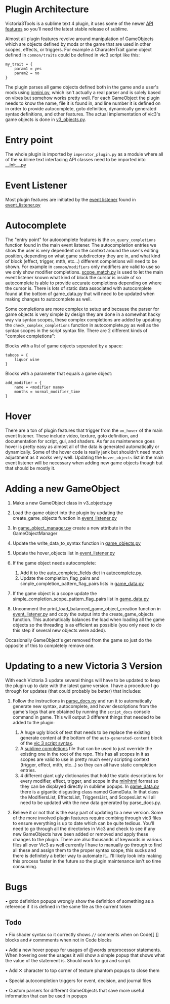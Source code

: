 # Plugin Architecture

Victoria3Tools is a sublime text 4 plugin, it uses some of the newer [API features](https://www.sublimetext.com/docs/api_reference.html) so you'll need the latest stable release of sublime.

Almost all plugin features revolve around manipulation of GameObjects which are objects defined by mods or the game that are used in other scopes, effects, or triggers. For example a CharacterTrait game object defined in `common/traits` could be defined in vic3 script like this:
```
my_trait = {
	param1 = yes
	param2 = no
}
```
The plugin parses all game objects defined both in the game and a user's mods using [jomini.py](https://github.com/dementive/Victoria3Tools/blob/main/src/jomini.py), which isn't actually a real parser and is solely based on vibes but somehow works pretty well. For each GameObject the plugin needs to know the name, file it is found in, and line number it is defined on in order to provide autocomplete, goto definition, dynamically generated syntax definitions, and other features. The actual implementation of vic3's game objects is done in [v3_objects.py](https://github.com/dementive/Victoria3Tools/blob/main/src/v3_objects.py).

# Entry point

The whole plugin is imported by `imperator_plugin.py` as a module where all of the sublime text interfacing API classes need to be imported into [\_\_init\_\_.py](https://github.com/dementive/Victoria3Tools/blob/main/src/__init__.py)

# Event Listener
Most plugin features are initiated by the [event listener](https://www.sublimetext.com/docs/api_reference.html#sublime_plugin.EventListener) found in [event_listener.py](https://github.com/dementive/Victoria3Tools/blob/main/src/event_listener.py)

# Autocomplete

The "entry point" for autocomplete features is the `on_query_completions` function found in the main event listener. The autocompletion entries we show the user is very dependent on the context around the user's editing position, depending on what game subdirectory they are in, and what kind of block (effect, trigger, mtth, etc...) different completions will need to be shown. For example in `common/modifiers` only modifiers are valid to use so we only show modifier completions. [scope_match.py](https://github.com/dementive/Victoria3Tools/blob/main/src/scope_match.py) is used to let the main event listener known what kind of block the cursor is inside of so autocomplete is able to provide accurate completions depending on where the cursor is. There is lots of static data associated with autocomplete found at the bottom of game_data.py that will need to be updated when making changes to autocomplete as well.

Some completions are more complex to setup and because the parser for game objects is very simple by design they are done in a somewhat hacky way via syntax scopes, these complex completions are added by updating the `check_complex_completions` function in autocomplete.py as well as the syntax scopes in the script syntax file. There are 2 different kinds of "complex completions":

Blocks with a list of game objects seperated by a space:
```
taboos = {
	liquor wine
}
```
Blocks with a parameter that equals a game object:
```
add_modifier = {
	name = <modifier name>
	months = normal_modifier_time
}
```


# Hover

There are a ton of plugin features that trigger from the `on_hover` of the main event listener. These include video, texture, goto definition, and documentation for script, gui, and shaders. As far as maintenence goes hover is pretty easy as almost all of the data is generated automatically or dynamically. Some of the hover code is really jank but shouldn't need much adjustment as it works very well. Updating the `hover_objects` list in the main event listener will be necessary when adding new game objects though but that should be mostly it.

# Adding a new GameObject

1. Make a new GameObject class in v3_objects.py

2. Load the game object into the plugin by updating the create_game_objects function in [event_listener.py](https://github.com/dementive/Victoria3Tools/blob/main/src/event_listener.py)

3. In [game_object_manager.py](https://github.com/dementive/Victoria3Tools/blob/main/src/game_object_manager.py) create a new attribute in the GameObjectManager

4. Update the write_data_to_syntax function in [game_objects.py](https://github.com/dementive/Victoria3Tools/blob/main/src/game_objects.py)

5. Update the hover_objects list in [event_listener.py](https://github.com/dementive/Victoria3Tools/blob/main/src/event_listener.py)

6. If the game object needs autocomplete:
	1. Add it to the auto_complete_fields dict in [autocomplete.py](https://github.com/dementive/Victoria3Tools/blob/main/src/autocomplete.py). 
	2. Update the completion_flag_pairs and simple_completion_pattern_flag_pairs lists in [game_data.py](https://github.com/dementive/Victoria3Tools/blob/main/src/game_data.py)

7. If the game object is a scope update the simple_completion_scope_pattern_flag_pairs list in [game_data.py](https://github.com/dementive/Victoria3Tools/blob/main/src/game_data.py)

8. Uncomment the print_load_balanced_game_object_creation function in [event_listener.py](https://github.com/dementive/Victoria3Tools/blob/main/src/event_listener.py) and copy the output into the create_game_objects function. This automatically balances the load when loading all the game objects so the threading is as efficient as possible (you only need to do this step if several new objects were added).

Occasionally GameObject's get removed from the game so just do the opposite of this to completely remove one.

# Updating to a new Victoria 3 Version

With each Victoria 3 update several things will have to be updated to keep the plugin up to date with the latest game version. I have a procedure I go through for updates (that could probably be better) that includes:

1. Follow the instructions in [parse_docs.py](https://github.com/dementive/Victoria3Tools/blob/main/Utilities/CreateSublimeSyntaxFromDocs/parse_docs.py) and run it to automatically generate new syntax, autocomplete, and hover descriptions from the game's logs that are obtained by running the `script_docs` console command in game. This will output 3 different things that needed to be added to the plugin:
	
	1. A huge ugly block of text that needs to be replace the existing generate content at the bottom of the `auto-generated-content` block of the [vic 3 script syntax](https://github.com/dementive/Victoria3Tools/blob/main/Vic3%20Script/VictoriaScript.fake-sublime-syntax).
	2. A [sublime completions](https://github.com/dementive/Victoria3Tools/blob/main/VictoriaCompletions.sublime-completions) file that can be used to just override the existing one in the root of the repo. This has all scopes in it as scopes are valid to use in pretty much every scripting context (trigger, effect, mtth, etc...) so they can all have static completion entries.
	3. 4 different giant ugly dictionaries that hold the static descriptions for every modifier, effect, trigger, and scope in the [minihtml](https://www.sublimetext.com/docs/minihtml.html) format so they can be displayed directly in sublime popups. In [game_data.py](https://github.com/dementive/Victoria3Tools/blob/main/src/game_data.py) there is a gigantic disgusting class named GameData. In that class the ModifiersList, EffectsList, TriggersList, and ScopesList will all need to be updated with the new data generated by parse_docs.py.

2. Believe it or not that is the easy part of updating to a new version. Some of the more involved plugin features require combing through vic3 files to ensure everything is up to date which can be quite tedious. You'll need to go through all the directories in Vic3 and check to see if any new GameObjects have been added or removed and apply these changes to the plugin. There are also thousands of keywords in various files all over Vic3 as well currently I have to manually go through to find all these and assign them to the proper syntax scope, this sucks and there is definitely a better way to automate it...I'll likely look into making this process faster in the future so the plugin maintenance isn't so time consuming.


# Bugs

• goto definition popups wrongly show the definition of something as a reference if it is defined in the same file as the current token

## Todo

• Fix shader syntax so it correctly shows `//` comments when on Code[[ ]] blocks and `#` commments when not in Code blocks

• Add a new hover popup for usages of @words preprocessor statements. When hovering over the usages it will show a simple popup that shows what the value of the statement is. Should work for gui and script.

• Add ⨉ character to top corner of texture phantom popups to close them

• Special autocompletion triggers for event, decision, and journal files

• Custom parsers for different GameObjects that save more useful information that can be used in popups
